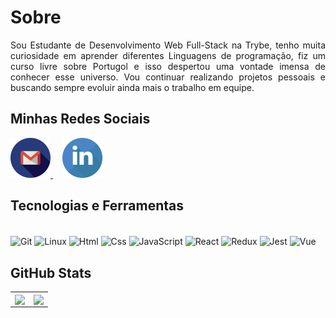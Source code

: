 # Sobre
<div align="justify">
  Sou Estudante de Desenvolvimento Web Full-Stack na Trybe, tenho muita curiosidade em aprender diferentes Linguagens de programação, fiz um curso livre      sobre Portugol e isso despertou uma vontade imensa de conhecer esse universo. Vou continuar realizando projetos pessoais e buscando sempre evoluir ainda    mais o trabalho em equipe.
</div>

## Minhas Redes Sociais
<div>
  <a style="margin-right: 15px;" href="mailto:geovani.futebol2012@gmail.com" target="_blank">
    <img width="64px" alt="gmail" src="./gmail.png" />
  </a>
  <a style="margin-right: 15px;" href="https://www.linkedin.com/in/geovani-moura-b55095226/" target="_blank">
    <img width="64px" alt="linkedIn" src="./linkedin.png" />
  </a>
</div>

## Tecnologias e Ferramentas
<div style="display: inline_block"><br>
  <img align="center" alt="Git" height="40" width="50" src="https://cdn.jsdelivr.net/gh/devicons/devicon/icons/git/git-original.svg"> 
  <img align="center" alt="Linux" height="40" width="50" src="https://cdn.jsdelivr.net/gh/devicons/devicon/icons/linux/linux-original.svg">
  <img align="center" alt="Html" height="40" width="50" src="https://cdn.jsdelivr.net/gh/devicons/devicon/icons/html5/html5-plain-wordmark.svg">
  <img align="center" alt="Css" height="40" width="50" src="https://cdn.jsdelivr.net/gh/devicons/devicon/icons/css3/css3-plain-wordmark.svg">
  <img align="center" alt="JavaScript" height="40" width="50" src="https://cdn.jsdelivr.net/gh/devicons/devicon/icons/javascript/javascript-original.svg">
  <img align="center" alt="React" height="40" width="50" src="https://cdn.jsdelivr.net/gh/devicons/devicon/icons/react/react-original-wordmark.svg">
  <img align="center" alt="Redux" height="40" width="50" src="https://cdn.jsdelivr.net/gh/devicons/devicon/icons/redux/redux-original.svg">
  <img align="center" alt="Jest" height="40" width="50" src="https://cdn.jsdelivr.net/gh/devicons/devicon/icons/jest/jest-plain.svg">
  <img align="center" alt="Vue" heigth="40" width="50" src="https://raw.githubusercontent.com/danielcranney/readme-generator/main/public/icons/skills/vuejs-colored.svg">

## GitHub Stats
<table>
<tr><td>

  <a href="https://github.com/anuraghazra/github-readme-stats" rel="noopener noreferrer" target="_blank">
    <img align="center" src="https://github-readme-stats.vercel.app/api?username=GeovaniMoura&show_icons=true&theme=blue-green" />
  </a>

</td><td>

  <a href="https://github.com/anuraghazra/github-readme-stats" rel="noopener noreferrer" target="_blank" target="_blank">
    <img align="center" src="https://github-readme-stats.vercel.app/api/top-langs/?username=GeovaniMoura&layout=compact&theme=blue-green" />
  </a>

</td></tr>
</table>
